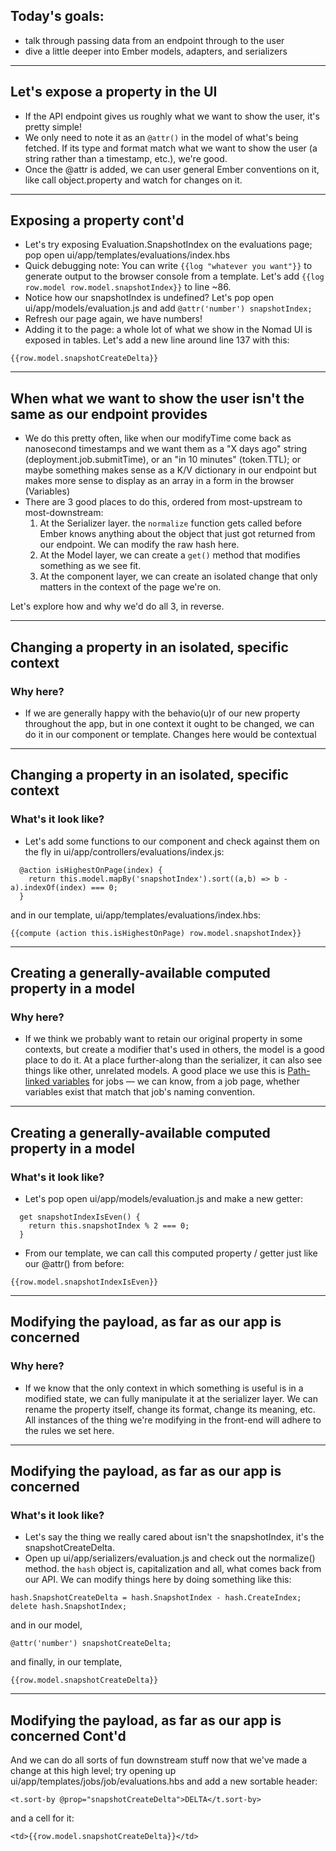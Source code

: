 ## Today's goals:
- talk through passing data from an endpoint through to the user
- dive a little deeper into Ember models, adapters, and serializers

---

## Let's expose a property in the UI
  - If the API endpoint gives us roughly what we want to show the user, it's pretty simple!
  - We only need to note it as an `@attr()` in the model of what's being fetched. If its type and format match what we want to show the user (a string rather than a timestamp, etc.), we're good.
  - Once the @attr is added, we can user general Ember conventions on it, like call object.property and watch for changes on it.

---

## Exposing a property cont'd

  - Let's try exposing Evaluation.SnapshotIndex on the evaluations page; pop open ui/app/templates/evaluations/index.hbs
  - Quick debugging note: You can write `{{log "whatever you want"}}` to generate output to the browser console from a template. Let's add `{{log row.model row.model.snapshotIndex}}` to line ~86.
  - Notice how our snapshotIndex is undefined? Let's pop open ui/app/models/evaluation.js and add `@attr('number') snapshotIndex;`
  - Refresh our page again, we have numbers!
  - Adding it to the page: a whole lot of what we show in the Nomad UI is exposed in tables. Let's add a new line around line 137 with this:

  ```
  {{row.model.snapshotCreateDelta}}
  ```

---

## When what we want to show the user isn't the same as our endpoint provides

- We do this pretty often, like when our modifyTime come back as nanosecond timestamps and we want them as a "X days ago" string (deployment.job.submitTime), or an "in 10 minutes" (token.TTL); or maybe something makes sense as a K/V dictionary in our endpoint but makes more sense to display as an array in a form in the browser (Variables)
- There are 3 good places to do this, ordered from most-upstream to most-downstream:
  1. At the Serializer layer. the `normalize` function gets called before Ember knows anything about the object that just got returned from our endpoint. We can modify the raw hash here.
  2. At the Model layer, we can create a `get()` method that modifies something as we see fit.
  3. At the component layer, we can create an isolated change that only matters in the context of the page we're on.

Let's explore how and why we'd do all 3, in reverse.

---

## Changing a property in an isolated, specific context
### Why here?
- If we are generally happy with the behavio(u)r of our new property throughout the app, but in one context it ought to be changed, we can do it in our component or template. Changes here would be contextual

---

## Changing a property in an isolated, specific context
### What's it look like?
- Let's add some functions to our component and check against them on the fly in ui/app/controllers/evaluations/index.js:

```
  @action isHighestOnPage(index) {
    return this.model.mapBy('snapshotIndex').sort((a,b) => b - a).indexOf(index) === 0;
  }
```

and in our template, ui/app/templates/evaluations/index.hbs:

```
{{compute (action this.isHighestOnPage) row.model.snapshotIndex}}
```

---

## Creating a generally-available computed property in a model

### Why here?
- If we think we probably want to retain our original property in some contexts, but create a modifier that's used in others, the model is a good place to do it. At a place further-along than the serializer, it can also see things like other, unrelated models. A good place we use this is [Path-linked variables](https://github.com/hashicorp/nomad/blob/main/ui/app/models/job.js#L358-L368) for jobs — we can know, from a job page, whether variables exist that match that job's naming convention. 

---

## Creating a generally-available computed property in a model
### What's it look like?
- Let's pop open ui/app/models/evaluation.js and make a new getter:

```
  get snapshotIndexIsEven() {
    return this.snapshotIndex % 2 === 0;
  }
```
- From our template, we can call this computed property / getter just like our @attr() from before:

```
{{row.model.snapshotIndexIsEven}}
```

---

## Modifying the payload, as far as our app is concerned

### Why here?
- If we know that the only context in which something is useful is in a modified state, we can fully manipulate it at the serializer layer. We can rename the property itself, change its format, change its meaning, etc. All instances of the thing we're modifying in the front-end will adhere to the rules we set here.

---

## Modifying the payload, as far as our app is concerned
### What's it look like?
- Let's say the thing we really cared about isn't the snapshotIndex, it's the snapshotCreateDelta.
- Open up ui/app/serializers/evaluation.js and check out the normalize() method. the `hash` object is, capitalization and all, what comes back from our API. We can modify things here by doing something like this:

```
hash.SnapshotCreateDelta = hash.SnapshotIndex - hash.CreateIndex;
delete hash.SnapshotIndex;
```

and in our model,
```
@attr('number') snapshotCreateDelta;
```

and finally, in our template,
```
{{row.model.snapshotCreateDelta}}
```

---

## Modifying the payload, as far as our app is concerned Cont'd

And we can do all sorts of fun downstream stuff now that we've made a change at this high level; try opening up ui/app/templates/jobs/job/evaluations.hbs and add a new sortable header:

```
<t.sort-by @prop="snapshotCreateDelta">DELTA</t.sort-by>
```

and a cell for it:

```
<td>{{row.model.snapshotCreateDelta}}</td>
```